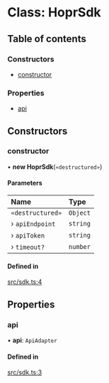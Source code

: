 # Class: HoprSdk

## Table of contents

### Constructors

- [constructor](HoprSdk.md#constructor)

### Properties

- [api](HoprSdk.md#api)

## Constructors

### constructor

• **new HoprSdk**(`«destructured»`)

#### Parameters

| Name | Type |
| :------ | :------ |
| `«destructured»` | `Object` |
| › `apiEndpoint` | `string` |
| › `apiToken` | `string` |
| › `timeout?` | `number` |

#### Defined in

[src/sdk.ts:4](https://github.com/hoprnet/hopr-sdk/blob/main/src/sdk.ts#L4)

## Properties

### api

• **api**: `ApiAdapter`

#### Defined in

[src/sdk.ts:3](https://github.com/hoprnet/hopr-sdk/blob/main/src/sdk.ts#L3)

